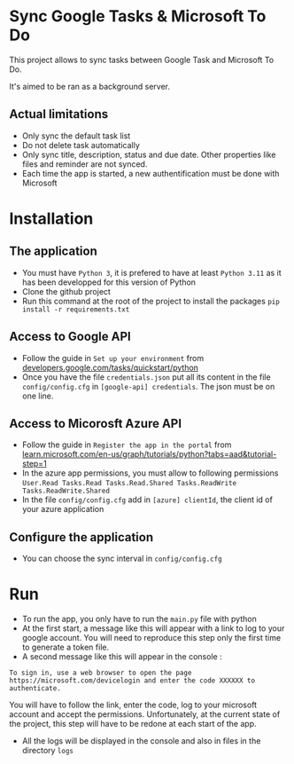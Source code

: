 # Sync Google Tasks & Microsoft To Do
This project allows to sync tasks between Google Task and Microsoft To Do.

It's aimed to be ran as a background server.

## Actual limitations
- Only sync the default task list
- Do not delete task automatically
- Only sync title, description, status and due date. Other properties like files and reminder are not synced.
- Each time the app is started, a new authentification must be done with Microsoft

# Installation
## The application
- You must have `Python 3`, it is prefered to have at least `Python 3.11` as it has been developped for this version of Python
- Clone the github project
- Run this command at the root of the project to install the packages `pip install -r requirements.txt`
## Access to Google API
- Follow the guide in `Set up your environment` from [developers.google.com/tasks/quickstart/python](https://developers.google.com/tasks/quickstart/python?hl=en)
- Once you have the file `credentials.json` put all its content in the file `config/config.cfg` in `[google-api] credentials`. The json must be on one line.
## Access to Micorosft Azure API
- Follow the guide in `Register the app in the portal` from [learn.microsoft.com/en-us/graph/tutorials/python?tabs=aad&tutorial-step=1](https://learn.microsoft.com/en-us/graph/tutorials/python?tabs=aad&tutorial-step=1)
- In the azure app permissions, you must allow to following permissions `User.Read Tasks.Read Tasks.Read.Shared Tasks.ReadWrite Tasks.ReadWrite.Shared`
- In the file `config/config.cfg` add in `[azure] clientId`, the client id of your azure application
## Configure the application
- You can choose the sync interval in `config/config.cfg`

# Run
- To run the app, you only have to run the `main.py` file with python
- At the first start, a message like this will appear with a link to log to your google account. You will need to reproduce this step only the first time to generate a token file.
- A second message like this will appear in the console : 
```
To sign in, use a web browser to open the page https://microsoft.com/devicelogin and enter the code XXXXXX to authenticate.

```
You will have to follow the link, enter the code, log to your microsoft account and accept the permissions. Unfortunately, at the current state of the project, this step will have to be redone at each start of the app. 
- All the logs will be displayed in the console and also in files in the directory `logs`